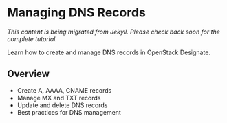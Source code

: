 # Managing DNS Records

*This content is being migrated from Jekyll. Please check back soon for the complete tutorial.*

Learn how to create and manage DNS records in OpenStack Designate.

## Overview
- Create A, AAAA, CNAME records
- Manage MX and TXT records
- Update and delete DNS records
- Best practices for DNS management
